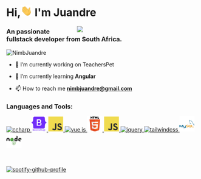 <h1 align="left">Hi,<img src="https://raw.githubusercontent.com/ABSphreak/ABSphreak/master/gifs/Hi.gif" width="30px" /> I'm Juandre</h1>
<img align="right" src="https://c.tenor.com/NWe-ebuFnF8AAAAC/one-punch-man-one.gif" width="318"/>
<h3 align="left">An passionate fullstack developer from South Africa.</h3>

<p align="left"> <img src="https://komarev.com/ghpvc/?username=NimbJuandre&label=Profile%20views&color=0e75b6&style=flat" alt="NimbJuandre" /> </p>

- 🔭 I’m currently working on TeachersPet

- 🌱 I’m currently learning **Angular**

- 📫 How to reach me **nimbjuandre@gmail.com**


<h3 align="left">Languages and Tools:</h3>
<p align="left"> <a href="https://www.w3schools.com/cs/" target="_blank"> <img src="https://raw.githubusercontent.com/jmnote/z-icons/master/svg/csharp.svg" alt="ccharp" width="40" height="40"/> </a> <a href="https://getbootstrap.com" target="_blank"> <img src="https://raw.githubusercontent.com/devicons/devicon/master/icons/bootstrap/bootstrap-plain-wordmark.svg" alt="bootstrap" width="40" height="40"/> </a> <a href="https://developer.mozilla.org/en-US/docs/Web/JavaScript" target="_blank"> <img src="https://raw.githubusercontent.com/devicons/devicon/master/icons/javascript/javascript-original.svg" alt="javascript" width="40" height="40"/> </a> <a href="https://vuejs.org/" target="_blank"> <img src="https://cdn.jsdelivr.net/gh/devicons/devicon/icons/vuejs/vuejs-original.svg" alt="vue js" width="40" height="40"/> </a> <a href="https://www.w3.org/html/" target="_blank"> <img src="https://raw.githubusercontent.com/devicons/devicon/master/icons/html5/html5-original-wordmark.svg" alt="html5" width="40" height="40"/> </a> <a href="https://developer.mozilla.org/en-US/docs/Web/JavaScript" target="_blank"> <img src="https://raw.githubusercontent.com/devicons/devicon/master/icons/javascript/javascript-original.svg" alt="javascript" width="40" height="40"/> </a> <a href="https://jquery.com/" target="_blank"> <img src="https://cdn.jsdelivr.net/gh/devicons/devicon/icons/jquery/jquery-plain-wordmark.svg" alt="jquery" width="40" height="40"/> </a> <a href="https://tailwindcss.com/" target="_blank"> <img src="https://cdn.jsdelivr.net/gh/devicons/devicon/icons/tailwindcss/tailwindcss-original-wordmark.svg" alt="tailwindcss" width="40" height="40"/> </a> <a href="https://www.mysql.com/" target="_blank"> <img src="https://raw.githubusercontent.com/devicons/devicon/master/icons/mysql/mysql-original-wordmark.svg" alt="mysql" width="40" height="40"/> </a> <a href="https://nodejs.org" target="_blank"> <img src="https://raw.githubusercontent.com/devicons/devicon/master/icons/nodejs/nodejs-original-wordmark.svg" alt="nodejs" width="40" height="40"/> </a> </p>

&nbsp;

[<p align="left">![spotify-github-profile](https://spotify-github-profile.vercel.app/api/view?uid=31zye4wk6k3lt334y2igx2ipnqtq&cover_image=true&theme=default)](https://open.spotify.com/user/31zye4wk6k3lt334y2igx2ipnqtq)</p>
